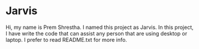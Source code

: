 # Jarvis
Hi, my name is Prem Shrestha. I named this project as Jarvis. In this project, I have write the code that can assist any person that are using desktop or laptop.  I prefer to read README.txt for more info.
